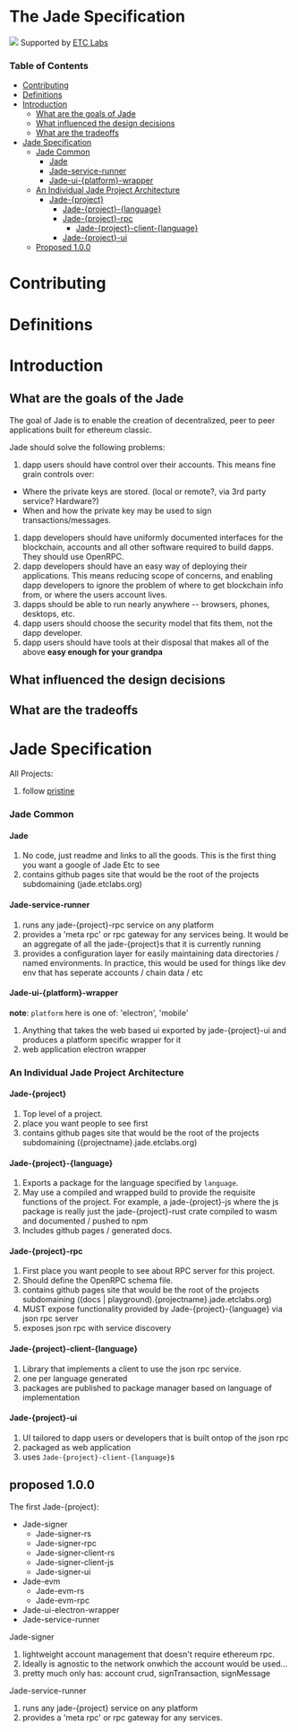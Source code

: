 # The Jade Specification

![](https://www.etclabs.org/dist/resources/images/v2/logo-top.png)
Supported by [ETC Labs](https://www.etclabs.org/)

### Table of Contents
<!-- TOC depthFrom:1 depthTo:5 withLinks:1 updateOnSave:1 orderedList:0 -->

- [Contributing](#contributing)
- [Definitions](#definitions)
- [Introduction](#introduction)
   - [What are the goals of Jade](#what-are-the-goals-of-jade)
   - [What influenced the design decisions](#what-influenced-the-design-decisions)
   - [What are the tradeoffs](#what-are-the-tradeoffs)
- [Jade Specification](#jade-specification)
   - [Jade Common](#jade-common)
      - [Jade](#jade)
      - [Jade-service-runner](#jade-service-runner)
      - [Jade-ui-{platform}-wrapper](#jade-ui-platform-wrapper)
   - [An Individual Jade Project Architecture](#an-individual-jade-project-architecture)
      - [Jade-{project}](#jade-{project})
         - [Jade-{project}-{language}](#jade-{project}-{language})
         - [Jade-{project}-rpc](#jade-{project}-{language})
            - [Jade-{project}-client-{language}](#jade-{project}-client-{language})
         - [Jade-{project}-ui](#jade-{project}-ui)
   - [Proposed 1.0.0](#proposed-1.0.0)

<!-- /TOC -->

# Contributing

# Definitions

# Introduction

## What are the goals of the Jade

The goal of Jade is to enable the creation of decentralized, peer to peer applications built for ethereum classic.

Jade should solve the following problems:
1. dapp users should have control over their accounts. This means fine grain controls over:
  - Where the private keys are stored. (local or remote?, via 3rd party service? Hardware?)
  - When and how the private key may be used to sign transactions/messages.
1. dapp developers should have uniformly documented interfaces for the blockchain, accounts and all other software required to build dapps. They should use OpenRPC.
1. dapp developers should have an easy way of deploying their applications. This means reducing scope of concerns, and enabling dapp developers to ignore the problem of where to get blockchain info from, or where the users account lives.
1. dapps should be able to run nearly anywhere -- browsers, phones, desktops, etc.
1. dapp users should choose the security model that fits them, not the dapp developer.
1. dapp users should have tools at their disposal that makes all of the above **easy enough for your grandpa**

## What influenced the design decisions

## What are the tradeoffs

# Jade Specification

All Projects:
1. follow [pristine](https://github.com/etclabscore/pristine)

### Jade Common

#### Jade

1. No code, just readme and links to all the goods. This is the first thing you want a google of Jade Etc to see
1. contains github pages site that would be the root of the projects subdomaining (jade.etclabs.org)

#### Jade-service-runner

1. runs any jade-{project}-rpc service on any platform
1. provides a 'meta rpc' or rpc gateway for any services being. It would be an aggregate of all the jade-{project}s that it is currently running
1. provides a configuration layer for easily maintaining data directories / named environments. In practice, this would be used for things like dev env that has seperate accounts / chain data / etc

#### Jade-ui-{platform}-wrapper
**note**: `platform` here is one of: 'electron', 'mobile'

1. Anything that takes the web based ui exported by jade-{project}-ui and produces a platform specific wrapper for it
1. web application electron wrapper

### An Individual Jade Project Architecture

#### Jade-{project}
1. Top level of a project.
1. place you want people to see first
1. contains github pages site that would be the root of the projects subdomaining ({projectname}.jade.etclabs.org)

#### Jade-{project}-{language}

1. Exports a package for the language specified by `language`.
1. May use a compiled and wrapped build to provide the requisite functions of the project. For example, a jade-{project}-js where the js package is really just the jade-{project}-rust crate compiled to wasm and documented / pushed to npm
1. Includes github pages / generated docs.

#### Jade-{project}-rpc

1. First place you want people to see about RPC server for this project.
1. Should define the OpenRPC schema file.
1. contains github pages site that would be the root of the projects subdomaining ((docs | playground).{projectname}.jade.etclabs.org)
1. MUST expose functionality provided by Jade-{project}-{language} via json rpc server
1. exposes json rpc with service discovery

#### Jade-{project}-client-{language}

1. Library that implements a client to use the json rpc service.
1. one per language generated
1. packages are published to package manager based on language of implementation

#### Jade-{project}-ui

1. UI tailored to dapp users or developers that is built ontop of the json rpc
1. packaged as web application
1. uses `Jade-{project}-client-{language}`s

## proposed 1.0.0

The first Jade-{project}:
- Jade-signer
  - Jade-signer-rs
  - Jade-signer-rpc
  - Jade-signer-client-rs
  - Jade-signer-client-js
  - Jade-signer-ui
- Jade-evm
  - Jade-evm-rs
  - Jade-evm-rpc
- Jade-ui-electron-wrapper
- Jade-service-runner

Jade-signer
1. lightweight account management that doesn't require ethereum rpc.
1. Ideally is agnostic to the network onwhich the account would be used...
1. pretty much only has: account crud, signTransaction, signMessage

Jade-service-runner
1. runs any jade-{project} service on any platform
1. provides a 'meta rpc' or rpc gateway for any services.
